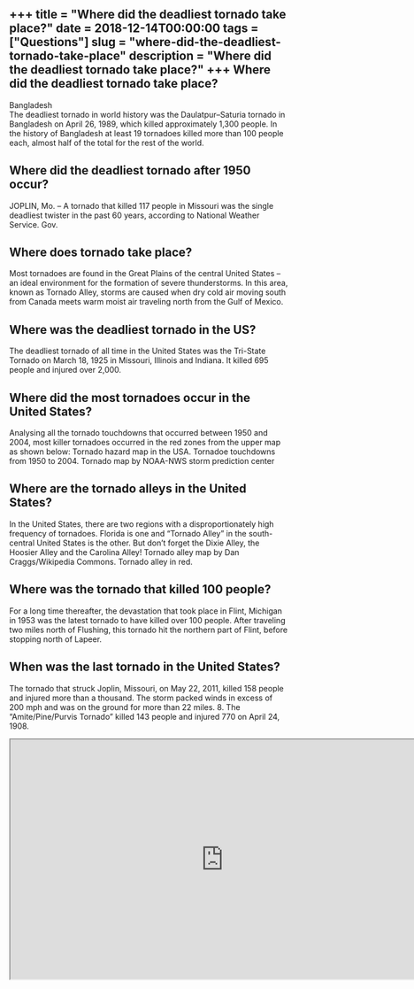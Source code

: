 +++
title = "Where did the deadliest tornado take place?"
date = 2018-12-14T00:00:00
tags = ["Questions"]
slug = "where-did-the-deadliest-tornado-take-place"
description = "Where did the deadliest tornado take place?"
+++
Where did the deadliest tornado take place?
-------------------------------------------

Bangladesh  
The deadliest tornado in world history was the Daulatpur–Saturia tornado in Bangladesh on April 26, 1989, which killed approximately 1,300 people. In the history of Bangladesh at least 19 tornadoes killed more than 100 people each, almost half of the total for the rest of the world.

Where did the deadliest tornado after 1950 occur?
-------------------------------------------------

JOPLIN, Mo. – A tornado that killed 117 people in Missouri was the single deadliest twister in the past 60 years, according to National Weather Service. Gov.

Where does tornado take place?
------------------------------

Most tornadoes are found in the Great Plains of the central United States – an ideal environment for the formation of severe thunderstorms. In this area, known as Tornado Alley, storms are caused when dry cold air moving south from Canada meets warm moist air traveling north from the Gulf of Mexico.

Where was the deadliest tornado in the US?
------------------------------------------

The deadliest tornado of all time in the United States was the Tri-State Tornado on March 18, 1925 in Missouri, Illinois and Indiana. It killed 695 people and injured over 2,000.

Where did the most tornadoes occur in the United States?
--------------------------------------------------------

Analysing all the tornado touchdowns that occurred between 1950 and 2004, most killer tornadoes occurred in the red zones from the upper map as shown below: Tornado hazard map in the USA. Tornadoe touchdowns from 1950 to 2004. Tornado map by NOAA-NWS storm prediction center

Where are the tornado alleys in the United States?
--------------------------------------------------

In the United States, there are two regions with a disproportionately high frequency of tornadoes. Florida is one and “Tornado Alley” in the south-central United States is the other. But don’t forget the Dixie Alley, the Hoosier Alley and the Carolina Alley! Tornado alley map by Dan Craggs/Wikipedia Commons. Tornado alley in red.

Where was the tornado that killed 100 people?
---------------------------------------------

For a long time thereafter, the devastation that took place in Flint, Michigan in 1953 was the latest tornado to have killed over 100 people. After traveling two miles north of Flushing, this tornado hit the northern part of Flint, before stopping north of Lapeer.

When was the last tornado in the United States?
-----------------------------------------------

The tornado that struck Joplin, Missouri, on May 22, 2011, killed 158 people and injured more than a thousand. The storm packed winds in excess of 200 mph and was on the ground for more than 22 miles. 8. The “Amite/Pine/Purvis Tornado” killed 143 people and injured 770 on April 24, 1908.

<iframe allow="accelerometer; autoplay; clipboard-write; encrypted-media; gyroscope; picture-in-picture" allowfullscreen="" class="__youtube_prefs__  epyt-is-override  no-lazyload" data-no-lazy="1" data-origheight="433" data-origwidth="770" data-skipgform_ajax_framebjll="" height="433" id="_ytid_63236" loading="lazy" src="https://www.youtube.com/embed/P4y7CIqi2FQ?enablejsapi=1&autoplay=0&cc_load_policy=0&cc_lang_pref=&iv_load_policy=1&loop=0&modestbranding=0&rel=1&fs=1&playsinline=0&autohide=2&theme=dark&color=red&controls=1&" title="YouTube player" width="770"></iframe>